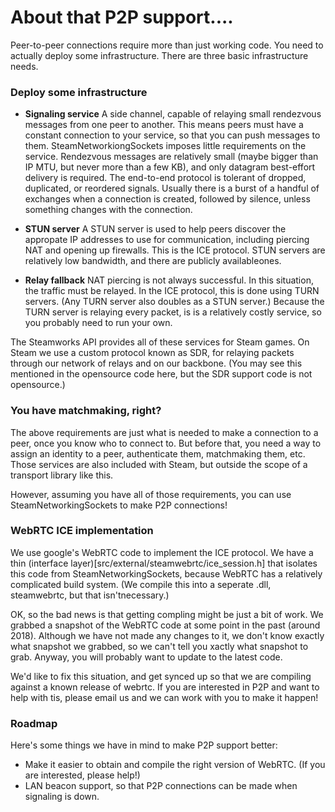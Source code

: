 # About that P2P support....

Peer-to-peer connections require more than just working code.  You need to
actually deploy some infrastructure.  There are three basic infrastructure
needs.

### Deploy some infrastructure

* **Signaling service**  A side channel, capable of relaying small rendezvous
  messages from one peer to another.  This means peers must have a constant
  connection to your service, so that you can push messages to them.
  SteamNetworkiongSockets imposes little requirements on the service.
  Rendezvous messages are relatively small (maybe bigger than IP MTU, but never
  more than a few KB), and only datagram best-effort delivery is required.
  The end-to-end protocol is tolerant of dropped, duplicated, or reordered
  signals.  Usually there is a burst of a handful of exchanges when a
  connection is created, followed by silence, unless something changes with
  the connection.

* **STUN server**  A STUN server is used to help peers discover the appropate
  IP addresses to use for communication, including piercing NAT and opening up
  firewalls.  This is the ICE protocol.  STUN servers are relatively low
  bandwidth, and there are publicly availableones.

* **Relay fallback**  NAT piercing is not always successful.  In this situation,
  the traffic must be relayed.  In the ICE protocol, this is done using TURN
  servers.  (Any TURN server also doubles as a STUN server.)  Because the TURN
  server is relaying every packet, is is a relatively costly service, so you
  probably need to run your own.

The Steamworks API provides all of these services for Steam games.  On Steam
we use a custom protocol known as SDR, for relaying packets through our network
of relays and on our backbone.   (You may see this mentioned in the opensource
code here, but the SDR support code is not opensource.)

### You have matchmaking, right?

The above requirements are just what is needed to make a connection to a peer,
once you know who to connect to.  But before that, you need a way to assign an
identity to a peer, authenticate them, matchmaking them, etc.  Those services are
also included with Steam, but outside the scope of a transport library like this.

However, assuming you have all of those requirements, you can use
SteamNetworkingSockets to make P2P connections!

### WebRTC ICE implementation

We use google's WebRTC code to implement the ICE protocol.  We have a thin
(interface layer)[src/external/steamwebrtc/ice_session.h] that isolates this
code from SteamNetworkingSockets, because WebRTC has a relatively complicated
build system.  (We compile this into a seperate .dll, steamwebrtc, but
that isn'tnecessary.)

OK, so the bad news is that getting compling might be just a bit of work.  We
grabbed a snapshot of the WebRTC code at some point in the past (around 2018).
Although we have not made any changes to it, we don't know exactly what
snapshot we grabbed, so we can't tell you xactly what snapshot to grab.
Anyway, you will probably want to update to the latest code.

We'd like to fix this situation, and get synced up so that we are compiling
against a known release of webrtc.  If you are interested in P2P and want to
help with tis, please email us and we can work with you to make it happen!

### Roadmap

Here's some things we have in mind to make P2P support better:

* Make it easier to obtain and compile the right version of WebRTC.
  (If you are interested, please help!)
* LAN beacon support, so that P2P connections can be made when signaling
  is down.
